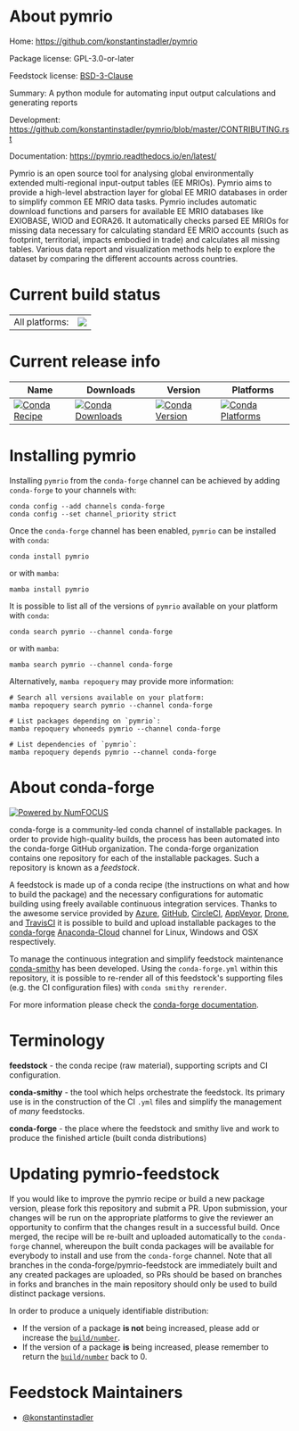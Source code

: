 About pymrio
============

Home: https://github.com/konstantinstadler/pymrio

Package license: GPL-3.0-or-later

Feedstock license: [BSD-3-Clause](https://github.com/conda-forge/pymrio-feedstock/blob/main/LICENSE.txt)

Summary: A python module for automating input output calculations and generating reports

Development: https://github.com/konstantinstadler/pymrio/blob/master/CONTRIBUTING.rst

Documentation: https://pymrio.readthedocs.io/en/latest/

Pymrio is an open source tool for analysing global environmentally extended
multi-regional input-output tables (EE MRIOs). Pymrio aims to provide a
high-level abstraction layer for global EE MRIO databases in order to
simplify common EE MRIO data tasks. Pymrio includes automatic download
functions and parsers for available EE MRIO databases like EXIOBASE, WIOD
and EORA26. It automatically checks parsed EE MRIOs for missing data
necessary for calculating standard EE MRIO accounts (such as footprint,
territorial, impacts embodied in trade) and calculates all missing tables.
Various data report and visualization methods help to explore the dataset
by comparing the different accounts across countries.


Current build status
====================


<table><tr><td>All platforms:</td>
    <td>
      <a href="https://dev.azure.com/conda-forge/feedstock-builds/_build/latest?definitionId=11272&branchName=main">
        <img src="https://dev.azure.com/conda-forge/feedstock-builds/_apis/build/status/pymrio-feedstock?branchName=main">
      </a>
    </td>
  </tr>
</table>

Current release info
====================

| Name | Downloads | Version | Platforms |
| --- | --- | --- | --- |
| [![Conda Recipe](https://img.shields.io/badge/recipe-pymrio-green.svg)](https://anaconda.org/conda-forge/pymrio) | [![Conda Downloads](https://img.shields.io/conda/dn/conda-forge/pymrio.svg)](https://anaconda.org/conda-forge/pymrio) | [![Conda Version](https://img.shields.io/conda/vn/conda-forge/pymrio.svg)](https://anaconda.org/conda-forge/pymrio) | [![Conda Platforms](https://img.shields.io/conda/pn/conda-forge/pymrio.svg)](https://anaconda.org/conda-forge/pymrio) |

Installing pymrio
=================

Installing `pymrio` from the `conda-forge` channel can be achieved by adding `conda-forge` to your channels with:

```
conda config --add channels conda-forge
conda config --set channel_priority strict
```

Once the `conda-forge` channel has been enabled, `pymrio` can be installed with `conda`:

```
conda install pymrio
```

or with `mamba`:

```
mamba install pymrio
```

It is possible to list all of the versions of `pymrio` available on your platform with `conda`:

```
conda search pymrio --channel conda-forge
```

or with `mamba`:

```
mamba search pymrio --channel conda-forge
```

Alternatively, `mamba repoquery` may provide more information:

```
# Search all versions available on your platform:
mamba repoquery search pymrio --channel conda-forge

# List packages depending on `pymrio`:
mamba repoquery whoneeds pymrio --channel conda-forge

# List dependencies of `pymrio`:
mamba repoquery depends pymrio --channel conda-forge
```


About conda-forge
=================

[![Powered by
NumFOCUS](https://img.shields.io/badge/powered%20by-NumFOCUS-orange.svg?style=flat&colorA=E1523D&colorB=007D8A)](https://numfocus.org)

conda-forge is a community-led conda channel of installable packages.
In order to provide high-quality builds, the process has been automated into the
conda-forge GitHub organization. The conda-forge organization contains one repository
for each of the installable packages. Such a repository is known as a *feedstock*.

A feedstock is made up of a conda recipe (the instructions on what and how to build
the package) and the necessary configurations for automatic building using freely
available continuous integration services. Thanks to the awesome service provided by
[Azure](https://azure.microsoft.com/en-us/services/devops/), [GitHub](https://github.com/),
[CircleCI](https://circleci.com/), [AppVeyor](https://www.appveyor.com/),
[Drone](https://cloud.drone.io/welcome), and [TravisCI](https://travis-ci.com/)
it is possible to build and upload installable packages to the
[conda-forge](https://anaconda.org/conda-forge) [Anaconda-Cloud](https://anaconda.org/)
channel for Linux, Windows and OSX respectively.

To manage the continuous integration and simplify feedstock maintenance
[conda-smithy](https://github.com/conda-forge/conda-smithy) has been developed.
Using the ``conda-forge.yml`` within this repository, it is possible to re-render all of
this feedstock's supporting files (e.g. the CI configuration files) with ``conda smithy rerender``.

For more information please check the [conda-forge documentation](https://conda-forge.org/docs/).

Terminology
===========

**feedstock** - the conda recipe (raw material), supporting scripts and CI configuration.

**conda-smithy** - the tool which helps orchestrate the feedstock.
                   Its primary use is in the construction of the CI ``.yml`` files
                   and simplify the management of *many* feedstocks.

**conda-forge** - the place where the feedstock and smithy live and work to
                  produce the finished article (built conda distributions)


Updating pymrio-feedstock
=========================

If you would like to improve the pymrio recipe or build a new
package version, please fork this repository and submit a PR. Upon submission,
your changes will be run on the appropriate platforms to give the reviewer an
opportunity to confirm that the changes result in a successful build. Once
merged, the recipe will be re-built and uploaded automatically to the
`conda-forge` channel, whereupon the built conda packages will be available for
everybody to install and use from the `conda-forge` channel.
Note that all branches in the conda-forge/pymrio-feedstock are
immediately built and any created packages are uploaded, so PRs should be based
on branches in forks and branches in the main repository should only be used to
build distinct package versions.

In order to produce a uniquely identifiable distribution:
 * If the version of a package **is not** being increased, please add or increase
   the [``build/number``](https://docs.conda.io/projects/conda-build/en/latest/resources/define-metadata.html#build-number-and-string).
 * If the version of a package **is** being increased, please remember to return
   the [``build/number``](https://docs.conda.io/projects/conda-build/en/latest/resources/define-metadata.html#build-number-and-string)
   back to 0.

Feedstock Maintainers
=====================

* [@konstantinstadler](https://github.com/konstantinstadler/)

